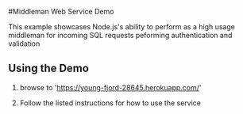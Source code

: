 #Middleman Web Service Demo

This example showcases Node.js's ability to perform as a high usage middleman for incoming SQL requests peforming authentication and validation

## Using the Demo

1) browse to 'https://young-fjord-28645.herokuapp.com/'

2) Follow the listed instructions for how to use the service

